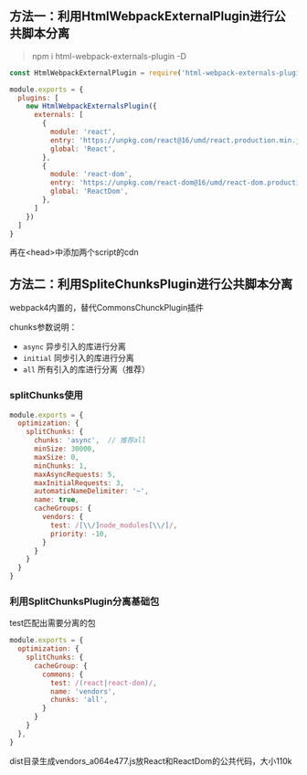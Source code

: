 ## 方法一：利用HtmlWebpackExternalPlugin进行公共脚本分离
>npm i html-webpack-externals-plugin -D
```js
const HtmlWebpackExternalPlugin = require('html-webpack-externals-plugin')

module.exports = {
  plugins: [
    new HtmlWebpackExternalsPlugin({
      externals: [
        {
          module: 'react',
          entry: 'https://unpkg.com/react@16/umd/react.production.min.js', // cdn地址或本地路径
          global: 'React',
        },
        {
          module: 'react-dom',
          entry: 'https://unpkg.com/react-dom@16/umd/react-dom.production.min.js',
          global: 'ReactDom',
        },
      ]
    })
  ]
}
```
再在\<head>中添加两个script的cdn


## 方法二：利用SpliteChunksPlugin进行公共脚本分离
webpack4内置的，替代CommonsChunckPlugin插件

chunks参数说明：
- `async` 异步引入的库进行分离
- `initial` 同步引入的库进行分离
- `all` 所有引入的库进行分离（推荐）
### splitChunks使用
```js
module.exports = {
  optimization: {
    splitChunks: {
      chunks: 'async',  // 推荐all
      minSize: 30000,
      maxSize: 0,
      minChunks: 1,
      maxAsyncRequests: 5,
      maxInitialRequests: 3,
      automaticNameDelimiter: '~',
      name: true,
      cacheGroups: {
        vendors: {
          test: /[\\/]node_modules[\\/]/,
          priority: -10,
        }
      }
    }
  }
}
```

### 利用SplitChunksPlugin分离基础包
test匹配出需要分离的包
```js
module.exports = {
  optimization: {
    splitChunks: {
      cacheGroup: {
        commons: {
          test: /(react|react-dom)/,
          name: 'vendors',
          chunks: 'all',
        }
      }
    }
  },
}
```
dist目录生成vendors_a064e477.js放React和ReactDom的公共代码，大小110k